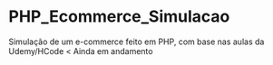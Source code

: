 # PHP_Ecommerce_Simulacao
Simulação de um e-commerce feito em PHP, com base nas aulas da Udemy/HCode <
Ainda em andamento
